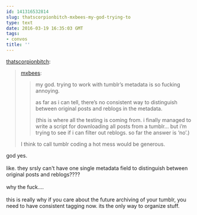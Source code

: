 ```yaml
---
id: 141316532814
slug: thatscorpionbitch-mxbees-my-god-trying-to
type: text
date: 2016-03-19 16:35:03 GMT
tags:
- convos
title: ''
---
```

<p><a class="tumblr_blog" href="http://thatscorpionbitch.tumblr.com/post/141316349905">thatscorpionbitch</a>:</p>
<blockquote>
<p><a class="tumblr_blog" href="http://mxbees.tumblr.com/post/141316185584">mxbees</a>:</p>
<blockquote>
<p>my god. trying to work with tumblr’s metadata is so fucking annoying.</p>

<p>as far as i can tell, there’s no consistent way to distinguish between original posts and reblogs in the metadata.</p>

<p>(this is where all the testing is coming from. i finally managed to write a script for downloading all posts from a tumblr… but i’m trying to see if i can filter out reblogs. so far the answer is ‘no’.)</p>
</blockquote>
<p>I think to call tumblr coding a hot mess would be generous.</p>
</blockquote>

<p>god yes.<br/><br/>like. they srsly can't have one single metadata field to distinguish between original posts and reblogs????<br/><br/>why the fuck....<br/><br/>this is really why if you care about the future archiving of your tumblr, you need to have consistent tagging now. its the only way to organize stuff.</p>